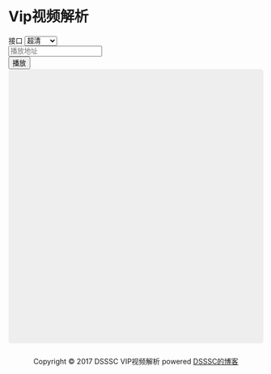 <!DOCTYPE html>
<html>

<head>
  <meta charset="UTF-8">
  <meta name="viewport" content="device-width, initial-scale=1, maximum-scale=1,minimum-scale,user-scalable=no">
  <meta http-equiv="X-UA-Compatible" content="IE=edge,chrome=1">
  <meta name="robots" content="all" />
  <meta name="robots" content="index,follow" />
  <link rel="stylesheet" href="https://cdn.bootcss.com/bootstrap/3.3.7/css/bootstrap.min.css" integrity="sha384-BVYiiSIFeK1dGmJRAkycuHAHRg32OmUcww7on3RYdg4Va+PmSTsz/K68vbdEjh4u"
    crossorigin="anonymous">
  <title>VIP视频分享</title>
</head>

<body>
  <div class="container">
    <h1>Vip视频解析</h1>
    <div class="row">
      <div class="col-md-4">
        <div class="form-group">
          <div class="input-group">
            <span class="input-group-addon">接口</span>
            <select id="selectId" class="form-control">
              <option value="http://api.baiyug.cn/vip/index.php?url=" selected>超清</option>
              <option value="http://www.vipjiexi.com/yun.php?url=">接口1</option>
              <option value="http://api.1008net.com/v.php?url=">接口2</option>
              <option value="http://api.nepian.com/ckparse/?url=">接口3</option>
              <option value="http://player.jidiaose.com/supapi/iframe.php?v=">接口4</option>
              <option value="http://api.pucms.com/index.php?url=">接口5</option>
              <option value="http://api.wlzhan.com/sudu/?url=">接口6</option>
              <option value="http://www.0335haibo.com/yun.php?url=">接口7</option>
              <option value="http://yun.mt2t.com/yun?url=">接口8</option>
              <option value="http://y.mt2t.com/lines?url=">接口9</option>
              <option value="http://www.0335haibo.com/yun.php?url=">接口10</option>
              <option value="http://www.sfsft.com/video.php?url=">接口11</option>
              <option value="http://www.82190555.com/video.php?url=">接口12</option>
              <option value=" http://2.jx.72du.com/video.php?url=">接口13</option>
              <option value="http://www.97panda.com/kkflv/index.php?url=">接口14</option>
              <option value="http://jx.vgoodapi.com/jx.php?url=">接口15</option>
              <option value="http://www.dgua.xyz/webcloud/?url=">接口16</option>
              <option value="http://api.91exp.com/svip/?url=">接口17</option>
              <option value="http://vip.jlsprh.com/index.php?url=">接口18</option>
              <option value="http://api.xfsub.com/index.php?url=">接口19</option>
              <option value="http://jiexi.071811.cc/jx.php?url=">接口20</option>
              <option value="http://jiexi.92fz.cn/player/vip.php?url=">接口21</option>
              <option value="http://api.baiyug.cn/vip/index.php?url=">接口22</option>
              <option value="http://api.662820.com/xnflv/index.php?url=">接口23</option>
              <option value="http://www.82190555.com/index/qqvod.php?url=">接口24</option>
              <option value="http://yyygwz.com/index.php?url=">接口25</option>
              <option value="http://www.97panda.com/kkflv/index.php?url=">接口26</option>
              <option value="http://jx.api.163ren.com/vod.php?url=">接口27</option>
              <option value="http://lookxw.com/yingzi/?url=">接口28</option>
              <option value="http://www.0335haibo.com/tong.php?url=">接口29</option>
              <option value="http://www.wmxz.wang/video.php?url=">接口30</option>
              <option value="http://api.97kn.com/?url=">接口31</option>
              <option value="https://aikanapi.duapp.com/odflv105/index.php?url=">接口32</option>
              <option value="http://v.buy360.vip/wwcx/index.php?url=">接口33</option>
              <option value="http://api.lequgirl.com/?url">接口34</option>
              <option value="https://jxapi.nepian.com/ckparse/?url=">接口35</option>
              <option value="http://91k.co/play.php?url=">接口36</option>
              <option value="http://www.52jiexi.com/yun.php?url=">接口37</option>
              <option value="http://mt2t.com/yun?url=">接口38</option>
              <option value="http://000o.cc/jx/ty.php?url=">接口39</option>
              <option value="http://yyygwz.com/index.php?url=">接口40</option>
              <option value="http://vipjiexi.com/vip.php?url=">接口41</option>
              <option value="http://www.wmxz.wang/video.php?url=">接口42</option>
              <option value="http://jx.ck921.com/?url=">接口43</option>
              <option value="http://s1y2.com/?url=">接口44</option>
              <option value="http://www.ou522.cn/t2/1.php?url=">接口45</option>
              <option value="http://jx.xuanpianwang.com/parse?url=">接口46</option>
              <option value="https://apiv.ga/magnet/">接口47</option>
              <option value="http://jiexi.92fz.cn/player/vip.php?url=">接口48</option>
            </select>
          </div>
        </div>
      </div>
      <div class="col-md-6">
        <div class="form-group">
          <input type="text" class="form-control" id="addressUrl" placeholder="播放地址">
        </div>
      </div>
      <div class="col-md-2">
        <div class="form-group">
          <div class="btn-group" role="group" aria-label="...">
            <button type="button" class="btn btn-success" id="played">播放</button>
          </div>
        </div>
      </div>
    </div>
    <div class="row" style="border:1px solid #eee;border-radius:5px;background-color:#eee">
      <div class="col-md-12">
        <iframe width="100%" height="540px" scrolling=no id="player" frameborder="0" allowtransparency="true" allowFullScreen="true">
        </iframe>
      </div>
    </div>
  </div>
  <div class="container" style="text-align:center;margin-top:25px;">
    <span class="copyright">Copyright © 2017 DSSSC VIP视频解析 powered
      <a href="https://dsssc.top" title="DSSSC的博客" target="_blank">DSSSC的博客</a>
    </span>
  </div>
  <script>
    window.onload = function () {
      var obj = document.getElementById("selectId");
      var url = document.getElementById("addressUrl");
      var videoObj = document.getElementById("player");
      document.getElementById('played').onclick = function () {
        if (obj.value && url.value) {
          videoObj.src = obj.value + url.value
        }
      }
    }
  </script>
</body>

</html>
